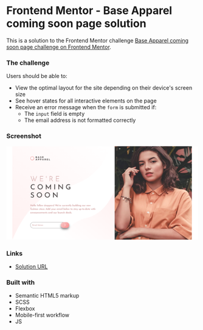 # Frontend Mentor - Base Apparel coming soon page solution

This is a solution to the Frontend Mentor challenge [Base Apparel coming soon page challenge on Frontend Mentor](https://www.frontendmentor.io/challenges/base-apparel-coming-soon-page-5d46b47f8db8a7063f9331a0). 

### The challenge

Users should be able to:

- View the optimal layout for the site depending on their device's screen size
- See hover states for all interactive elements on the page
- Receive an error message when the `form` is submitted if:
  - The `input` field is empty
  - The email address is not formatted correctly

### Screenshot

![](/images/screenshot.png)


### Links

- [Solution URL](https://github.com/MatejaC/BaseApparelComingSoon)

### Built with

- Semantic HTML5 markup
- SCSS
- Flexbox
- Mobile-first workflow
- JS
